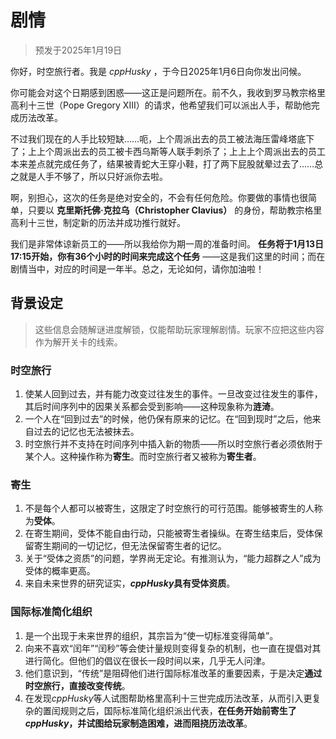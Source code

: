 # 剧情

> 预发于2025年1月19日

你好，时空旅行者。我是 *cppHusky* ，于今日2025年1月6日向你发出问候。

你可能会对这个日期感到困惑——这正是问题所在。前不久，我收到罗马教宗格里高利十三世（Pope Gregory XIII）的请求，他希望我们可以派出人手，帮助他完成历法改革。

不过我们现在的人手比较短缺……呃，上个周派出去的员工被法海压雷峰塔底下了；上上个周派出去的员工被卡西乌斯等人联手刺杀了；上上上个周派出去的员工本来差点就完成任务了，结果被青蛇大王穿小鞋，打了两下屁股就晕过去了……总之就是人手不够了，所以只好派你去啦。

啊，别担心，这次的任务是绝对安全的，不会有任何危险。你要做的事情也很简单，只要以 **克里斯托佛·克拉乌（Christopher Clavius）** 的身份，帮助教宗格里高利十三世，制定新的历法并成功推行就好。

我们是非常体谅新员工的——所以我给你为期一周的准备时间。 **任务将于1月13日17:15开始，你有36个小时的时间来完成这个任务** ——这是我们这里的时间；而在剧情当中，对应的时间是一年半。总之，无论如何，请你加油啦！

## 背景设定

> 这些信息会随解谜进度解锁，仅能帮助玩家理解剧情。玩家不应把这些内容作为解开关卡的线索。

### 时空旅行

1. 使某人回到过去，并有能力改变过往发生的事件。一旦改变过往发生的事件，其后时间序列中的因果关系都会受到影响——这种现象称为**涟渏**。
2. 一个人在“回到过去”的时候，他仍保有原来的记忆。在“回到现时”之后，他来自过去的记忆也无法被抹去。
3. 时空旅行并不支持在时间序列中插入新的物质——所以时空旅行者必须依附于某个人。这种操作称为**寄生**。而时空旅行者又被称为**寄生者**。

### 寄生

1. 不是每个人都可以被寄生，这限定了时空旅行的可行范围。能够被寄生的人称为**受体**。
2. 在寄生期间，受体不能自由行动，只能被寄生者操纵。在寄生结束后，受体保留寄生期间的一切记忆，但无法保留寄生者的记忆。
3. 关于“受体之资质”的问题，学界尚无定论。有推测认为，“能力超群之人”成为受体的概率更高。
4. 来自未来世界的研究证实，***cppHusky*具有受体资质**。

### 国际标准简化组织

1. 是一个出现于未来世界的组织，其宗旨为“使一切标准变得简单”。
2. 向来不喜欢“闰年”“闰秒”等会使计量规则变得复杂的机制，也一直在提倡对其进行简化。但他们的倡议在很长一段时间以来，几乎无人问津。
3. 他们意识到，“传统”是阻碍他们进行国际标准改革的重要因素，于是决定**通过时空旅行，直接改变传统**。
4. 在发现*cppHusky*等人试图帮助格里高利十三世完成历法改革，从而引入更复杂的置闰规则之后，国际标准简化组织派出代表，**在任务开始前寄生了*cppHusky*，并试图给玩家制造困难，进而阻挠历法改革**。
